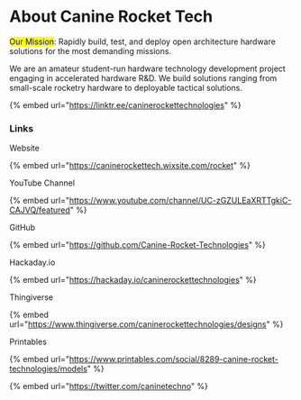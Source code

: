 # About Canine Rocket Tech

<mark style="color:blue;">Our Mission</mark>: Rapidly build, test, and deploy open architecture hardware solutions for the most demanding missions.

We are an amateur student-run hardware technology development project engaging in accelerated hardware R\&D. We build solutions ranging from small-scale rocketry hardware to deployable tactical solutions.



{% embed url="https://linktr.ee/caninerockettechnologies" %}

### Links

Website

{% embed url="https://caninerockettech.wixsite.com/rocket" %}

YouTube Channel

{% embed url="https://www.youtube.com/channel/UC-zGZULEaXRTTgkiC-CAJVQ/featured" %}

GitHub

{% embed url="https://github.com/Canine-Rocket-Technologies" %}

Hackaday.io

{% embed url="https://hackaday.io/caninerockettechnologies" %}

Thingiverse

{% embed url="https://www.thingiverse.com/caninerockettechnologies/designs" %}

Printables

{% embed url="https://www.printables.com/social/8289-canine-rocket-technologies/models" %}

{% embed url="https://twitter.com/caninetechno" %}

